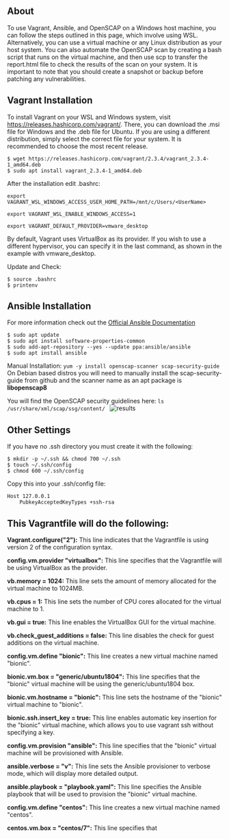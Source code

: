 ## About
To use Vagrant, Ansible, and OpenSCAP on a Windows host machine, you can follow the steps outlined in this page, which involve using WSL. Alternatively, you can use a virtual machine or any Linux distribution as your host system. You can also automate the OpenSCAP scan by creating a bash script that runs on the virtual machine, and then use scp to transfer the report.html file to check the results of the scan on your system. It is important to note that you should create a snapshot or backup before patching any vulnerabilities.

## Vagrant Installation

To install Vagrant on your WSL and Windows system, visit https://releases.hashicorp.com/vagrant/. There, you can download the .msi file for Windows and the .deb file for Ubuntu. If you are using a different distribution, simply select the correct file for your system. It is recommended to choose the most recent release.

```
$ wget https://releases.hashicorp.com/vagrant/2.3.4/vagrant_2.3.4-1_amd64.deb
$ sudo apt install vagrant_2.3.4-1_amd64.deb
```

After the installation edit .bashrc:
```
export VAGRANT_WSL_WINDOWS_ACCESS_USER_HOME_PATH=/mnt/c/Users/<UserName>

export VAGRANT_WSL_ENABLE_WINDOWS_ACCESS=1

export VAGRANT_DEFAULT_PROVIDER=vmware_desktop
```
By default, Vagrant uses VirtualBox as its provider. If you wish to use a different hypervisor, you can specify it in the last command, as shown in the example with vmware_desktop.

Update and Check:
```
$ source .bashrc
$ printenv
```

## Ansible Installation

For more information check out the [Official Ansible Documentation](https://docs.ansible.com/)
```
$ sudo apt update
$ sudo apt install software-properties-common
$ sudo add-apt-repository --yes --update ppa:ansible/ansible
$ sudo apt install ansible
```

Manual Installation:
```yum -y install openscap-scanner scap-security-guide```
On Debian based distros you will need to manually install the scap-security-guide from github and the scanner name as an apt package is **libopenscap8**

You will find the OpenSCAP security guidelines here:
```ls /usr/share/xml/scap/ssg/content/ ```
![results](../https://github.com/kevYEET/vagrant-ansible-openscap-vulnscan/blob/main/_resources/c851c0306f26f2eca89d4124fc262e3c.png)

## Other Settings
If you have no .ssh directory you must create it with the following:
```
$ mkdir -p ~/.ssh && chmod 700 ~/.ssh
$ touch ~/.ssh/config
$ chmod 600 ~/.ssh/config
```
Copy this into your .ssh/config file: 
```
Host 127.0.0.1
    PubkeyAcceptedKeyTypes +ssh-rsa
```
## This Vagrantfile will do the following:

   **Vagrant.configure("2"):** This line indicates that the Vagrantfile is using version 2 of the configuration syntax.

   **config.vm.provider "virtualbox":** This line specifies that the Vagrantfile will be using VirtualBox as the provider.
	
   **vb.memory = 1024:** This line sets the amount of memory allocated for the virtual machine to 1024MB.
   
   **vb.cpus = 1:** This line sets the number of CPU cores allocated for the virtual machine to 1.
   
   **vb.gui = true:** This line enables the VirtualBox GUI for the virtual machine.
   
   **vb.check_guest_additions = false:** This line disables the check for guest additions on the virtual machine.
   
   **config.vm.define "bionic":** This line creates a new virtual machine named "bionic".
  
   **bionic.vm.box = "generic/ubuntu1804":** This line specifies that the "bionic" virtual machine will be using the generic/ubuntu1804 box.
  
   **bionic.vm.hostname = "bionic":** This line sets the hostname of the "bionic" virtual machine to "bionic".
 
   **bionic.ssh.insert_key = true:** This line enables automatic key insertion for the "bionic" virtual machine, which allows you to use vagrant ssh without specifying a key.
   
   **config.vm.provision "ansible":** This line specifies that the "bionic" virtual machine will be provisioned with Ansible.
   
   **ansible.verbose = "v":** This line sets the Ansible provisioner to verbose mode, which will display more detailed output.
   
   **ansible.playbook = "playbook.yaml":** This line specifies the Ansible playbook that will be used to provision the "bionic" virtual machine.
   
   **config.vm.define "centos":** This line creates a new virtual machine named "centos".
   
   **centos.vm.box = "centos/7":** This line specifies that